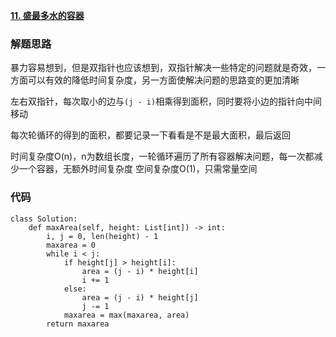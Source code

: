 **[11. 盛最多水的容器](https://leetcode-cn.com/problems/container-with-most-water/)**


### 解题思路
暴力容易想到，但是双指针也应该想到，双指针解决一些特定的问题就是奇效，一方面可以有效的降低时间复杂度，另一方面使解决问题的思路变的更加清晰

左右双指针，每次取小的边与`(j - i)`相乘得到面积，同时要将小边的指针向中间移动

每次轮循环的得到的面积，都要记录一下看看是不是最大面积，最后返回

时间复杂度O(n)，n为数组长度，一轮循环遍历了所有容器解决问题，每一次都减少一个容器，无额外时间复杂度
空间复杂度O(1)，只需常量空间

### 代码

```python3
class Solution:
    def maxArea(self, height: List[int]) -> int:
        i, j = 0, len(height) - 1
        maxarea = 0
        while i < j:
            if height[j] > height[i]:
                area = (j - i) * height[i]
                i += 1
            else:
                area = (j - i) * height[j]
                j -= 1
            maxarea = max(maxarea, area)
        return maxarea
```
